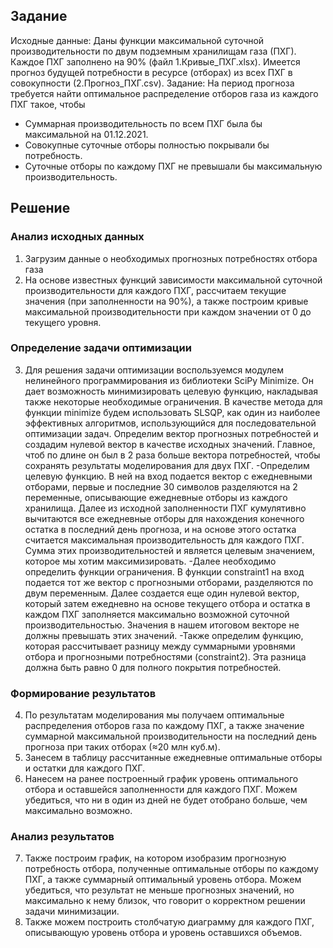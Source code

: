 ## Задание
Исходные данные: 
Даны функции максимальной суточной производительности по двум подземным хранилищам газа (ПХГ). Каждое ПХГ заполнено на 90% (файл 1.Кривые_ПХГ.xlsx). 
Имеется прогноз будущей потребности в ресурсе (отборах) из всех ПХГ в совокупности (2.Прогноз_ПХГ.csv).
Задание: 
На период прогноза требуется найти оптимальное распределение отборов газа из каждого ПХГ такое, чтобы
- Суммарная производительность по всем ПХГ была бы максимальной на 01.12.2021.
- Совокупные суточные отборы полностью покрывали бы потребность.
- Суточные отборы по каждому ПХГ не превышали бы максимальную производительность.

## Решение

### Анализ исходных данных
1) Загрузим данные о необходимых прогнозных потребностях отбора газа
2) На основе известных функций зависимости максимальной суточной производительности для каждого ПХГ, рассчитаем текущие значения (при заполненности на 90%), а также построим кривые максимальной производительности при каждом значении от 0 до текущего уровня.

### Определение задачи оптимизации
3) Для решения задачи оптимизации воспользуемся модулем нелинейного программирования из библиотеки SciPy Minimize. Он дает возможность минимизировать целевую функцию, накладывая также некоторые необходимые ограничения.
  В качестве метода для функции minimize будем использовать SLSQP, как один из наиболее эффективных алгоритмов, использующийся для последовательной оптимизации задач.
Определим вектор прогнозных потребностей и создадим нулевой вектор в качестве исходных значений. Главное, чтоб по длине он был в 2 раза больше вектора потребностей, чтобы сохранять результаты моделирования для двух ПХГ.
  -Определим целевую функцию. В ней на вход подается вектор с ежедневными отборами, первые и последние 30 символов разделяются на 2 переменные, описывающие ежедневные отборы из каждого хранилища. Далее из исходной заполненности ПХГ кумулятивно вычитаются все ежедневные отборы для нахождения конечного остатка в последний день прогноза, и на основе этого остатка считается максимальная производительность для каждого ПХГ. Сумма этих производительностей и является целевым значением, которое мы хотим максимизировать.
  -Далее необходимо определить функции ограничения. В функции constraint1 на вход подается тот же вектор с прогнозными отборами, разделяются по двум переменным. Далее создается еще один нулевой вектор, который затем ежедневно на основе текущего отбора и остатка в каждом ПХГ заполняется максимально возможной суточной производительностью. Значения в нашем итоговом векторе не должны превышать этих значений.
  -Также определим функцию, которая рассчитывает разницу между суммарными уровнями отбора и прогнозными потребностями (constraint2). Эта разница должна быть равно 0 для полного покрытия потребностей.

### Формирование результатов
4) По результатам моделирования мы получаем оптимальные распределения отборов газа по каждому ПХГ, а также значение суммарной максимальной производительности на последний день прогноза при таких отборах (≈20 млн куб.м).
5) Занесем в таблицу рассчитанные ежедневные оптимальные отборы и остатки для каждого ПХГ.
6) Нанесем на ранее построенный график уровень оптимального отбора и оставшейся заполненности для каждого ПХГ. Можем убедиться, что ни в один из дней не будет отобрано больше, чем максимально возможно.

### Анализ результатов
7) Также построим график, на котором изобразим прогнозную потребность отбора, полученные оптимальные отборы по каждому ПХГ, а также суммарный оптимальный уровень отбора. Можем убедиться, что результат не меньше прогнозных значений, но максимально  к нему близок, что говорит о корректном решении задачи минимизации.
8) Также можем построить столбчатую диаграмму для каждого ПХГ, описывающую уровень отбора и уровень оставшихся объемов.

